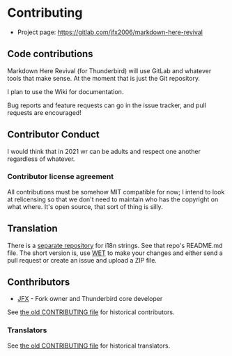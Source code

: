 # Contributing

* Project page: https://gitlab.com/jfx2006/markdown-here-revival

## Code contributions

Markdown Here Revival (for Thunderbird) will use GitLab and whatever tools
that make sense. At the moment that is just the Git repository.

I plan to use the Wiki for documentation.

Bug reports and feature requests can go in the issue tracker, and pull requests
are encouraged!

## Contributor Conduct

I would think that in 2021 wr can be adults and respect one another regardless
of whatever.

### Contributor license agreement

All contributions must be somehow MIT compatible for now; I intend to look at
relicensing so that we don't need to maintain who has the copyright on what where.
It's open source, that sort of thing is silly.

## Translation

There is a [separate repository](https://gitlab.com/jfx2006/mdhr-i18n)
for i18n strings. See that repo's README.md file. The short version is,
use [WET](https://github.com/Lusito/web-ext-translator) to make your changes
and either send a pull request or create an issue and upload a ZIP file.

## Conthributors

* [JFX](https://gitlab.com/jfx2006) - Fork owner and Thunderbird core developer

See [the old CONTRIBUTING file](_prefork/CONTRIBUTING.md) for historical contributors.

### Translators

See [the old CONTRIBUTING file](_prefork/CONTRIBUTING.md) for historical translators.
